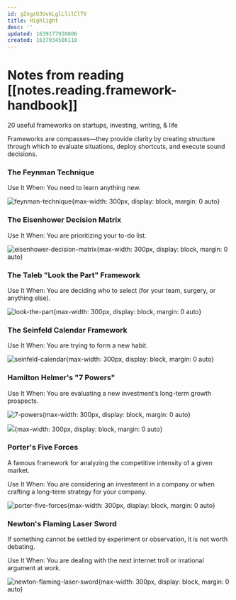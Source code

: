```yaml
---
id: gZngzUJUvkLglLlilClTV
title: Highlight
desc: ''
updated: 1639177920806
created: 1637934506118
---
```

# Notes from reading [[notes.reading.framework-handbook]]

20 useful frameworks on startups, investing, writing, & life

Frameworks are compasses—they provide clarity by creating structure through which to evaluate situations, deploy shortcuts, and execute sound decisions.

### The Feynman Technique
Use It When: You need to learn anything new.

![feynman-technique](https://cdn.substack.com/image/fetch/f_auto,q_auto:good,fl_progressive:steep/https%3A%2F%2Fbucketeer-e05bbc84-baa3-437e-9518-adb32be77984.s3.amazonaws.com%2Fpublic%2Fimages%2F84a2be3f-306f-40b5-bcd3-bbe710bb1c0a_1600x900.png){max-width: 300px, display: block, margin: 0 auto}

### The Eisenhower Decision Matrix
Use It When: You are prioritizing your to-do list.

![eisenhower-decision-matrix](https://cdn.substack.com/image/fetch/f_auto,q_auto:good,fl_progressive:steep/https%3A%2F%2Fbucketeer-e05bbc84-baa3-437e-9518-adb32be77984.s3.amazonaws.com%2Fpublic%2Fimages%2Ffdab8da1-4de3-4341-9d84-c61650ca2ad0_1600x900.png){max-width: 300px, display: block, margin: 0 auto}

### The Taleb "Look the Part" Framework
Use It When: You are deciding who to select (for your team, surgery, or anything else).

![look-the-part](https://cdn.substack.com/image/fetch/f_auto,q_auto:good,fl_progressive:steep/https%3A%2F%2Fbucketeer-e05bbc84-baa3-437e-9518-adb32be77984.s3.amazonaws.com%2Fpublic%2Fimages%2F2bbdec29-1574-4771-a785-e44681f76ae3_1600x900.png){max-width: 300px, display: block, margin: 0 auto}

### The Seinfeld Calendar Framework
Use It When: You are trying to form a new habit.

![seinfeld-calendar](https://cdn.substack.com/image/fetch/f_auto,q_auto:good,fl_progressive:steep/https%3A%2F%2Fbucketeer-e05bbc84-baa3-437e-9518-adb32be77984.s3.amazonaws.com%2Fpublic%2Fimages%2F7cab6e9d-2e0a-4430-b4af-f11071005818_1600x900.png){max-width: 300px, display: block, margin: 0 auto}

### Hamilton Helmer's "7 Powers"
Use It When: You are evaluating a new investment’s long-term growth prospects.

![7-powers](https://cdn.substack.com/image/fetch/f_auto,q_auto:good,fl_progressive:steep/https%3A%2F%2Fbucketeer-e05bbc84-baa3-437e-9518-adb32be77984.s3.amazonaws.com%2Fpublic%2Fimages%2F0ff04b4a-9c8b-4305-bd9e-32cc0357366c_1600x900.png){max-width: 300px, display: block, margin: 0 auto}

![](https://cdn.substack.com/image/fetch/f_auto,q_auto:good,fl_progressive:steep/https%3A%2F%2Fbucketeer-e05bbc84-baa3-437e-9518-adb32be77984.s3.amazonaws.com%2Fpublic%2Fimages%2F1f1f58e2-abfe-43cc-a6ed-1bf95f44f0b7_1600x900.png){max-width: 300px, display: block, margin: 0 auto}

### Porter's Five Forces
A famous framework for analyzing the competitive intensity of a given market.

Use It When: You are considering an investment in a company or when crafting a long-term strategy for your company.

![porter-five-forces](https://cdn.substack.com/image/fetch/f_auto,q_auto:good,fl_progressive:steep/https%3A%2F%2Fbucketeer-e05bbc84-baa3-437e-9518-adb32be77984.s3.amazonaws.com%2Fpublic%2Fimages%2F37de6914-a6d6-445d-9699-bc8a229fd9f2_1600x900.png){max-width: 300px, display: block, margin: 0 auto}

### Newton's Flaming Laser Sword
If something cannot be settled by experiment or observation, it is not worth debating.

Use It When: You are dealing with the next internet troll or irrational argument at work.

![newton-flaming-laser-sword](https://cdn.substack.com/image/fetch/f_auto,q_auto:good,fl_progressive:steep/https%3A%2F%2Fbucketeer-e05bbc84-baa3-437e-9518-adb32be77984.s3.amazonaws.com%2Fpublic%2Fimages%2F763a669a-b0f7-4e5f-b915-7b9917df552e_1600x900.png){max-width: 300px, display: block, margin: 0 auto}
